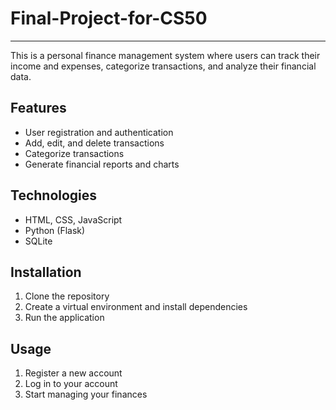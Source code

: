 # Final-Project-for-CS50

---

This is a personal finance management system where users can track their income and expenses, categorize transactions, and analyze their financial data.

## Features

- User registration and authentication
- Add, edit, and delete transactions
- Categorize transactions
- Generate financial reports and charts

## Technologies

- HTML, CSS, JavaScript
- Python (Flask)
- SQLite

## Installation

1. Clone the repository
2. Create a virtual environment and install dependencies
3. Run the application

## Usage

1. Register a new account
2. Log in to your account
3. Start managing your finances
